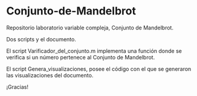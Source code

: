 # Conjunto-de-Mandelbrot

Repositorio laboratorio variable compleja, Conjunto de Mandelbrot.

Dos scripts y el documento. 

El script Varificador_del_conjunto.m implementa una función donde se verifica si un número pertenece al Conjunto de Mandelbrot.

El script Genera_visualizaciones, posee el código con el que se generaron las visualizaciones del documento. 

¡Gracias!
